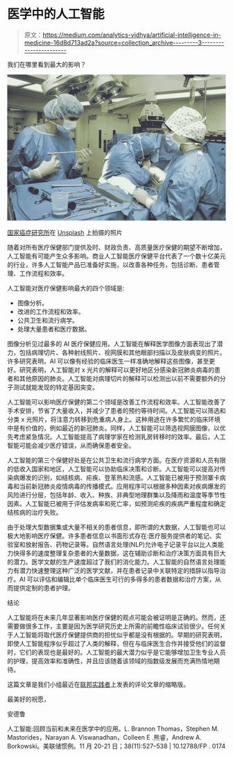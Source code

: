 # 医学中的人工智能

> 原文：<https://medium.com/analytics-vidhya/artificial-intelligence-in-medicine-16d8d713ad2a?source=collection_archive---------3----------------------->

我们在哪里看到最大的影响？

![](img/b981c99d7c5322f7a8456396e1ba33e9.png)

[国家癌症研究所](https://unsplash.com/@nci?utm_source=unsplash&utm_medium=referral&utm_content=creditCopyText)在 [Unsplash](https://unsplash.com/s/photos/doctors-and-nurses?utm_source=unsplash&utm_medium=referral&utm_content=creditCopyText) 上拍摄的照片

随着对所有医疗保健部门提供及时、财政负责、高质量医疗保健的期望不断增加，人工智能有可能产生众多影响。商业人工智能医疗保健平台代表了一个数十亿美元的行业，许多人工智能产品已准备好实施，以改善各种任务，包括诊断、患者管理、工作流程和效率。

人工智能对医疗保健影响最大的四个领域是:

*   图像分析。
*   改进的工作流程和效率。
*   公共卫生和流行病学。
*   处理大量患者和医疗数据。

图像分析见过最多的 AI 医疗保健应用。人工智能在解释医学图像方面表现出了潜力，包括病理切片、各种射线照片、视网膜和其他眼部扫描以及皮肤病变的照片。许多研究表明，AI 可以像有经验的临床医生一样准确地解释这些图像，甚至更好。研究表明，人工智能对 x 光片的解释可以更好地区分感染新冠肺炎病毒的患者和其他原因的肺炎。人工智能对病理切片的解释可以检测出以前不需要额外的分子测试就能发现的特定基因突变。

人工智能可以影响医疗保健的第二个领域是改善工作流程和效率。人工智能改善了手术安排，节省了大量收入，并减少了患者的预约等待时间。人工智能可以筛选和分类 x 光照片，将注意力转移到危重病人身上。这种用途在许多繁忙的临床环境中是有价值的，例如最近的新冠肺炎。同样，人工智能可以筛选视网膜图像，以优先考虑紧急情况。人工智能提高了病理学家在检测乳房转移时的效率。最后，人工智能可能会减少医疗错误，从而确保患者安全。

人工智能的第三个保健好处是在公共卫生和流行病学方面。在医疗资源和人员有限的低收入国家和地区，人工智能可以协助临床决策和诊断。人工智能可以提高对传染病爆发的识别，如结核病、疟疾、登革热和流感。人工智能已被用于预测寨卡病毒和当前新冠肺炎疫情病毒的传播模式。应用程序可以根据多种因素对疾病爆发的风险进行分层，包括年龄、收入、种族、非典型地理群集以及降雨和温度等季节性因素。人工智能已被用于评估发病率和死亡率，如预测疟疾的疾病严重程度和确定结核病的治疗失败。

由于处理大型数据集或大量不相关的患者信息，即所谓的大数据，人工智能也可以极大地影响医疗保健。许多患者信息以书面形式存在:医疗服务提供者的笔记、实验室和放射报告、药物记录等。自然语言处理(NLP)允许电子记录平台以比人类能力快得多的速度整理复杂患者的大量数据，这在辅助诊断和治疗决策方面具有巨大的潜力。医学文献的生产速度超过了我们的消化能力。人工智能的自然语言处理能力有潜力快速整理这种广泛的医学文献，并在患者记录中关联特定的措辞以指导治疗。AI 可以评估和编辑比单个临床医生可行的多得多的患者数据和治疗方案，从而提供定制的患者护理。

结论

人工智能将在未来几年显著影响医疗保健的观点可能会被证明是正确的。然而，还需要做很多工作，主要是因为医学研究历史上所需的前瞻性临床试验很少。任何关于人工智能将取代医疗保健提供商的担忧似乎都是没有根据的。早期的研究表明，即使人工智能程序似乎超过了人类的解释，但在与临床医生合作并接受他们的监督时，它们的表现也是最好的。人工智能的最大潜力似乎是它能够增加卫生专业人员的护理，提高效率和准确性，并且应该随着该领域的指数级发展而充满热情地期待。

这篇文章是我们小组最近在[联邦实践者](https://www.mdedge.com/fedprac/article/248362/mixed-topics/artificial-intelligence-review-current-and-future-applications)上发表的评论文章的缩略版。

最美好的祝愿，

安德鲁

人工智能:回顾当前和未来在医学中的应用。L. Brannon Thomas，Stephen M. Mastorides，Narayan A. Viswanadhan，Colleen E .熊睿，Andrew A. Borkowski。美联储惯例。11 月 20-21 日；38(11):527–538 | 10.12788/FP . 0174